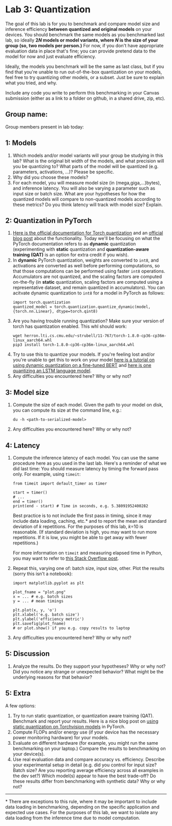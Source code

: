 Lab 3: Quantization
===
The goal of this lab is for you to benchmark and compare model size and inference efficiency **between quantized and original models** on your devices. You should benchmark the same models as you benchmarked last lab, so ideally **2*N* models or model variants, where *N* is the size of your group (so, two models per person.)** For now, if you don't have appropriate evaluation data in place that's fine; you can provide pretend data to the model for now and just evaluate efficiency.

Ideally, the models you benchmark will be the same as last class, but if you find that you're unable to run out-of-the-box quantization on your models, feel free to try quantizing other models, or a subset. Just be sure to explain what you tried, and why.

Include any code you write to perform this benchmarking in your Canvas submission (either as a link to a folder on github, in a shared drive, zip, etc).

Group name:
---
Group members present in lab today:

1: Models
----
1. Which models and/or model variants will your group be studying in this lab? What is the original bit width of the models, and what precision will you be quantizing to? What parts of the model will be quantized (e.g. parameters, activations, ...)? Please be specific.
2. Why did you choose these models?
3. For each model, you will measure model size (in (mega,giga,...)bytes), and inference latency. You will also be varying a parameter such as input size or batch size. What are your hypotheses for how the quantized models will compare to non-quantized models according to these metrics? Do you think latency will track with model size? Explain.

2: Quantization in PyTorch
----
1. [Here is the official documentation for Torch quantization](https://pytorch.org/docs/stable/quantization.html) and an [official blog post](https://pytorch.org/blog/introduction-to-quantization-on-pytorch/) about the functionality. Today we'll be focusing on what the PyTorch documentation refers to as  **dynamic** quantization (experimenting with **static** quantization and **quantization-aware training (QAT)** is an option for extra credit if you wish). 
2. In **dynamic** PyTorch quantization, weights are converted to `int8`, and activations are converted as well before performing computations, so that those computations can be performed using faster `int8` operations. Accumulators are not quantized, and the scaling factors are computed on-the-fly (in **static** quantization, scaling factors are computed using a representative dataset, and remain quantized in accumulators). You can acitvate dynamic quantization to `int8` for a model in PyTorch as follows: 
   ```
   import torch.quantization
   quantized_model = torch.quantization.quantize_dynamic(model, {torch.nn.Linear}, dtype=torch.qint8)
   ```
3. Are you having trouble running quantization? Make sure your version of torch has quantization enabled. This whl should work:
    ```
    wget herron.lti.cs.cmu.edu/~strubell/11-767/torch-1.8.0-cp36-cp36m-linux_aarch64.whl
    pip3 install torch-1.8.0-cp36-cp36m-linux_aarch64.whl
    ```
4. Try to use this to quantize your models. If you're feeling lost and/or you're unable to get this to work on your model [here is a tutorial on using dynamic quantization on a fine-tuned BERT](https://pytorch.org/tutorials/intermediate/dynamic_quantization_bert_tutorial.html) and [here is one quantizing an LSTM language model](https://pytorch.org/tutorials/advanced/dynamic_quantization_tutorial.html). 
5. Any difficulties you encountered here? Why or why not?

3: Model size
----
1. Compute the size of each model. Given the path to your model on disk, you can compute its size at the command line, e.g.:
   ```
   du -h <path-to-serialized-model>
   ```
2. Any difficulties you encountered here? Why or why not?

4: Latency
----
1. Compute the inference latency of each model. You can use the same procedure here as you used in the last lab. Here's a reminder of what we did last time: 
   You should measure latency by timing the forward pass only. For example, using `timeit`:
    ```
    from timeit import default_timer as timer

    start = timer()
    # ...
    end = timer()
    print(end - start) # Time in seconds, e.g. 5.38091952400282
    ```
    Best practice is to not include the first pass in timing, since it may include data loading, caching, etc.* and to report the mean and standard deviation of *k* repetitions. For the purposes of this lab, *k*=10 is reasonable. (If standard deviation is high, you may want to run more repetitions. If it is low, you might be able to get away with fewer repetitions.)
    
    For more information on `timeit` and measuring elapsed time in Python, you may want to refer to [this Stack Overflow post](https://stackoverflow.com/questions/7370801/how-to-measure-elapsed-time-in-python).
2. Repeat this, varying one of: batch size, input size, other. Plot the results (sorry this isn't a notebook):
   ```
   import matplotlib.pyplot as plt
   
   plot_fname = "plot.png"
   x = ... # e.g. batch sizes
   y = ... # mean timings
   
   plt.plot(x, y, 'o')
   plt.xlabel('e.g. batch size')
   plt.ylabel('efficiency metric')
   plt.savefig(plot_fname)
   # or plot.show() if you e.g. copy results to laptop
   ```
4. Any difficulties you encountered here? Why or why not?

5: Discussion
----
1. Analyze the results. Do they support your hypotheses? Why or why not? Did you notice any strange or unexpected behavior? What might be the underlying reasons for that behavior?

5: Extra
----
A few options:
1. Try to run static quantization, or quantization aware training (QAT). Benchmark and report your results. Here is a nice blog post on [using static quantization on Torchvision models](https://leimao.github.io/blog/PyTorch-Static-Quantization/) in PyTorch.
2. Compute FLOPs and/or energy use (if your device has the necessary power monitoring hardware) for your models. 
3. Evaluate on different hardware (for example, you might run the same benchmarking on your laptop.) Compare the results to benchmarking on your device(s).
4. Use real evaluation data and compare accuracy vs. efficiency. Describe your experimental setup in detail (e.g. did you control for input size? Batch size? Are you reporting average efficiency across all examples in the dev set?) Which model(s) appear to have the best trade-off? Do these results differ from benchmarking with synthetic data? Why or why not?

----
\* There are exceptions to this rule, where it may be important to include data loading in benchmarking, depending on the specific application and expected use cases. For the purposes of this lab, we want to isolate any data loading from the inference time due to model computation.
